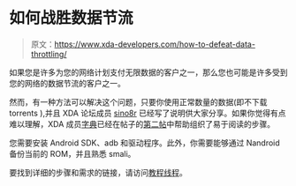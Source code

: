 # 如何战胜数据节流

> 原文：<https://www.xda-developers.com/how-to-defeat-data-throttling/>

如果您是许多为您的网络计划支付无限数据的客户之一，那么您也可能是许多受到您的网络的数据节流的客户之一。

然而，有一种方法可以解决这个问题，只要你使用正常数量的数据(即不下载 torrents ),并且 XDA 论坛成员 [sino8r](http://forum.xda-developers.com/member.php?u=335183) 已经写了说明供大家分享。如果你觉得有点难以理解，XDA 成员[字典](http://forum.xda-developers.com/member.php?u=2190489)已经在帖子的[第二帖](http://forum.xda-developers.com/showpost.php?p=9639621&postcount=2)中帮助组织了易于阅读的步骤。

您需要安装 Android SDK、adb 和驱动程序。此外，你需要能够通过 Nandroid 备份当前的 ROM，并且熟悉 smali。

要找到详细的步骤和需求的链接，请访问[教程线程](http://forum.xda-developers.com/showthread.php?t=863923)。